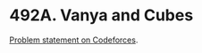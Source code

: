 # 492A. Vanya and Cubes

[Problem statement on Codeforces](https://codeforces.com/problemset/problem/492/A?locale=en).